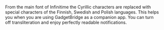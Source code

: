 From the main font of Infinitime the Cyrillic characters are replaced with special characters of the Finnish, Swedish and Polish languages.
This helps you when you are using GadgetBridge as a companion app. You can turn off transliteration and enjoy perfectly readable notifications. 
